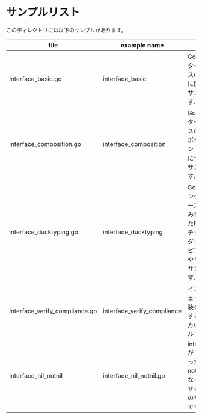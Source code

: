 # サンプルリスト

このディレクトリには以下のサンプルがあります。

|file|example name|note|
|----|------------|----|
|interface\_basic.go|interface\_basic|Goのインターフェースの基本に関するサンプルです.|
|interface\_composition.go|interface\_composition|Goのインターフェースのコンポジション (合成)　についてのサンプルです.|
|interface\_ducktyping.go|interface\_ducktyping|Go で、インターフェースの仕組みを用いたPythonチックなダックタイピングのやり方のサンプルです.|
|interface\_verify\_compliance.go|interface\_verify\_compliance|インターフェースの実装を検証するやり方のサンプルです.|
|interface\_nil\_notnil|interface\_nil\_notnil.go|interface{} が nil になったり not-nil になったりする場合のサンプルです|
